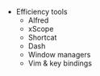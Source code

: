 ---
---

- Efficiency tools
  - Alfred
  - xScope
  - Shortcat
  - Dash
  - Window managers
  - Vim & key bindings
